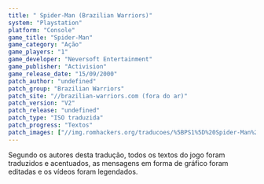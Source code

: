```yaml
---
title: " Spider-Man (Brazilian Warriors)"
system: "Playstation"
platform: "Console"
game_title: "Spider-Man"
game_category: "Ação"
game_players: "1"
game_developer: "Neversoft Entertainment"
game_publisher: "Activision"
game_release_date: "15/09/2000"
patch_author: "undefined"
patch_group: "Brazilian Warriors"
patch_site: "//brazilian-warriors.com (fora do ar)"
patch_version: "V2"
patch_release: "undefined"
patch_type: "ISO traduzida"
patch_progress: "Textos"
patch_images: ["//img.romhackers.org/traducoes/%5BPS1%5D%20Spider-Man%20-%20Brazilian%20Warriors%20-%201.jpg","//img.romhackers.org/traducoes/%5BPS1%5D%20Spider-Man%20-%20Brazilian%20Warriors%20-%202.jpg","//img.romhackers.org/traducoes/%5BPS1%5D%20Spider-Man%20-%20Brazilian%20Warriors%20-%203.jpg"]
---
```

Segundo os autores desta tradução, todos os textos do jogo foram traduzidos e acentuados, as mensagens em forma de gráfico foram editadas e os vídeos foram legendados.